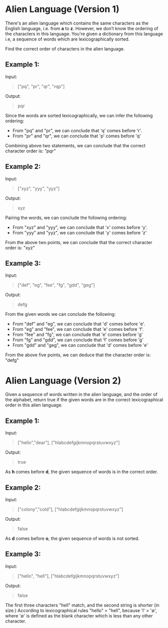 # Alien Language (Version 1)

There's an alien language which contains the same characters as the English language, i.e. from **a** to **z**. However, we don’t know the ordering of the characters in this language. You're given a dictionary from this language i.e, a sequence of words which are lexicographically sorted. 

Find the correct order of characters in the alien language.

## Example 1: 

Input: 
>["pq", "pr", "qr", "rqp"]

Output: 
>pqr

Since the words are sorted lexicographically, we can infer the following ordering:
 
- From "pq" and "pr", we can conclude that 'q' comes before 'r'.
- From "pr" and "qr", we can conclude that 'p' comes before 'q'
 
Combining above two statements, we can conclude that the correct character order is: *"pqr"*

## Example 2:

Input: 
>["xyz", "yyy", "yyz"]

Output: 
>xyz

Pairing the words, we can conclude the following ordering:
 
- From "xyz" and "yyy", we can conclude that 'x' comes before 'y'.
- From "yyy" and "yyz", we can conclude that 'y' comes before 'z'
 
From the above two points, we can conclude that the correct character order is: "xyz"

## Example 3:

Input: 
>["def", "eg", "fee", "fg", "gdd", "geg"]

Output: 
>defg

From the given words we can conclude the following:
 
- From "def" and "eg", we can conclude that 'd' comes before 'e'.
- From "eg" and "fee", we can conclude that 'e' comes before 'f'.
- From "fee" and "fg", we can conclude that 'e' comes before 'g'
- From "fg" and "gdd", we can conclude that 'f' comes before 'g'
- From "gdd" and "geg", we can conclude that 'd' comes before 'e'
 
From the above five points, we can deduce that the character order is: "defg"

# Alien Language (Version 2)
Given a sequence of words written in the alien language, and the order of the alphabet, return true if the given words are in the correct lexicographical order in this alien language.

## Example 1: 

Input: 
>["hello","dear"], ["hlabcdefgijkmnopqrstuvwxyz"]

Output:
>true

As **h** comes before **d**, the given sequence of words is in the correct order. 

## Example 2: 

Input: 
>["colony","cold"], ["hlabcdefgijkmnopqrstuvwxyz"]

Output:
>false

As **d** comes before **o**, the given sequence of words is not sorted.

## Example 3: 

Input: 
>["hello", "hell"], ["hlabcdefgijkmnopqrstuvwxyz"]

Output:
>false

The first three characters "hell" match, and the second string is shorter (in size.) According to lexicographical rules "hello" > "hell", because 'l' > '∅', where '∅' is defined as the blank character which is less than any other character.

